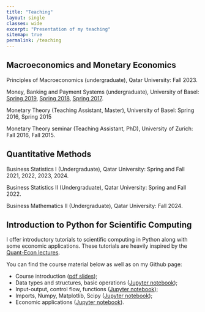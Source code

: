 ```yaml
---
title: "Teaching"
layout: single
classes: wide
excerpt: "Presentation of my teaching"
sitemap: true
permalink: /teaching
---
```


## Macroeconomics and Monetary Economics

Principles of Macroeconomics (undergraduate), Qatar University: Fall 2023.

Money, Banking and Payment Systems (undergraduate), University of Basel: [Spring 2019](https://wwz.unibas.ch/de/wirtschaftstheorie/lehre/fs19/money-banking-and-payment-systems/), [Spring 2018](https://wwz.unibas.ch/de/wirtschaftstheorie/lehre/fs18/money-banking-and-payment-systems/), [Spring 2017](https://wwz.unibas.ch/de/wirtschaftstheorie/lehre/fs17/money-banking-and-payment-systems/).

Monetary Theory (Teaching Assistant, Master), University of Basel: Spring 2016, Spring 2015

Monetary Theory seminar (Teaching Assistant, PhD), University of Zurich: Fall 2016, Fall 2015.

## Quantitative Methods

Business Statistics I (Undergraduate), Qatar University: Spring and Fall 2021, 2022, 2023, 2024.

Business Statistics II (Undergraduate), Qatar University: Spring and Fall 2022.

Business Mathematics II (Undergraduate), Qatar University: Fall 2024.

## Introduction to Python for Scientific Computing

I offer introductory tutorials to scientific computing in Python along with some economic applications. These tutorials are heavily inspired by the [Quant-Econ lectures](https://lectures.quantecon.org/py/).

You can find the course material below as well as on my Github page:
* Course introduction ([pdf slides](https://www.dropbox.com/s/50w7reqpk6t3cc0/intro_python.pdf?raw=1));
* Data types and structures, basic operations ([Jupyter notebook](http://nbviewer.jupyter.org/github/maitlahcen/intro_python/blob/master/tutorials/python_tutorial_1.ipynb));
* Input-output, control flow, functions ([Jupyter notebook](http://nbviewer.jupyter.org/github/maitlahcen/intro_python/blob/master/tutorials/python_tutorial_2.ipynb));
* Imports, Numpy, Matplotlib, Scipy ([Jupyter notebook](http://nbviewer.jupyter.org/github/maitlahcen/intro_python/blob/master/tutorials/python_tutorial_3.ipynb));
* Economic applications ([Jupyter notebook](http://nbviewer.jupyter.org/github/maitlahcen/intro_python/blob/master/tutorials/python_tutorial_4.ipynb)).
